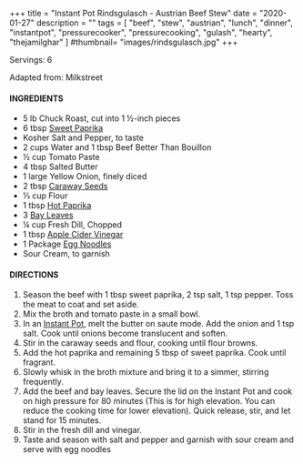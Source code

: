 +++
title = "Instant Pot Rindsgulasch - Austrian Beef Stew"
date = "2020-01-27"
description = ""
tags = [
    "beef",
    "stew",
    "austrian",
    "lunch",
    "dinner",
    "instantpot",
    "pressurecooker",
    "pressurecooking",
    "gulash",
    "hearty",
    "thejamilghar"
]
#thumbnail= "images/rindsgulasch.jpg"
+++

Servings: 6<!--more-->

Adapted from: Milkstreet

#### INGREDIENTS 

* 5 lb Chuck Roast, cut into 1 ½-inch pieces 
* 6 tbsp [Sweet Paprika](https://amzn.to/3jJjOGx) 
* Kosher Salt and Pepper, to taste 
* 2 cups Water and 1 tbsp Beef Better Than Bouillon 
* ½ cup Tomato Paste 
* 4 tbsp Salted Butter
* 1 large Yellow Onion, finely diced 
* 2 tbsp [Caraway Seeds](https://amzn.to/3b6l7Ls) 
* ⅓ cup Flour 
* 1 tbsp [Hot Paprika](https://amzn.to/2ZeqanW) 
* 3 [Bay Leaves](https://amzn.to/3tUxsLA)
* ¼ cup Fresh Dill, Chopped 
* 1 tbsp [Apple Cider Vinegar](https://amzn.to/37dBDs5)
* 1 Package [Egg Noodles](https://amzn.to/2Zf7O60) 
* Sour Cream, to garnish  

#### DIRECTIONS 

1. Season the beef with 1 tbsp sweet paprika, 2 tsp salt, 1 tsp pepper. Toss the meat to coat and set aside. 
2. Mix the broth and tomato paste in a small bowl. 
3. In an [Instant Pot](https://amzn.to/3qfNYCZ), melt the butter on saute mode. Add the onion and 1 tsp salt. Cook until onions become translucent and soften. 
4. Stir in the caraway seeds and flour, cooking until flour browns. 
5. Add the hot paprika and remaining 5 tbsp of sweet paprika. Cook until fragrant. 
6. Slowly whisk in the broth mixture and bring it to a simmer, stirring frequently. 
7. Add the beef and bay leaves. Secure the lid on the Instant Pot and cook on high pressure for 80 minutes (This is for high elevation. You can reduce the cooking time for lower elevation). Quick release, stir, and let stand for 15 minutes. 
8. Stir in the fresh dill and vinegar. 
9. Taste and season with salt and pepper and garnish with sour cream and serve with egg noodles
